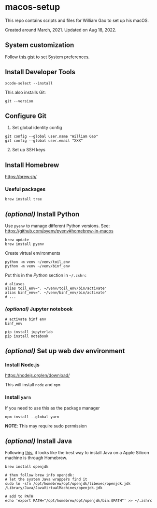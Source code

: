 # macos-setup

This repo contains scripts and files for William Gao to set up his macOS.


Created around March, 2021. Updated on Aug 18, 2022.


## System customization

Follow [this gist](https://gist.github.com/w-gao/ce9b03298e918c6d2e2e3d151aff2e90) to set System preferences.


## Install Developer Tools

```shell
xcode-select --install
```

This also installs Git:

```shell
git --version
```

## Configure Git

1. Set global identity config

```shell
git config --global user.name "William Gao"
git config --global user.email "XXX"
```

2. Set up SSH keys


## Install Homebrew

https://brew.sh/


### Useful packages

```shell
brew install tree

```


## _(optional)_ Install Python

Use `pyenv` to manage different Python versions. See: https://github.com/pyenv/pyenv#homebrew-in-macos

```shell
brew update
brew install pyenv
```

Create virtual environments

```shell
python -m venv ~/venv/toil_env
python -m venv ~/venv/binf_env
```


Put this in the *Python* section in `~/.zshrc`

```shell
# aliases
alias toil_env=". ~/venv/toil_env/bin/activate"
alias binf_env=". ~/venv/binf_env/bin/activate"
# ...
```


### _(optional)_ Jupyter notebook

```
# activate binf env
binf_env

pip install jupyterlab
pip install notebook
```

## _(optional)_ Set up web dev environment

### Install Node.js

https://nodejs.org/en/download/

This will install `node` and `npm`

### Install `yarn`

If you need to use this as the package manager

```shell
npm install --global yarn
```

**NOTE**: This may require sudo permission


## _(optional)_ Install Java

Following [this](https://stackoverflow.com/a/66891978), it looks like the best
way to install Java on a Apple Silicon machine is through Homebrew.

```
brew install openjdk

# then follow brew info openjdk:
# let the system Java wrappers find it
sudo ln -sfn /opt/homebrew/opt/openjdk/libexec/openjdk.jdk /Library/Java/JavaVirtualMachines/openjdk.jdk

# add to PATH
echo 'export PATH="/opt/homebrew/opt/openjdk/bin:$PATH"' >> ~/.zshrc
```


